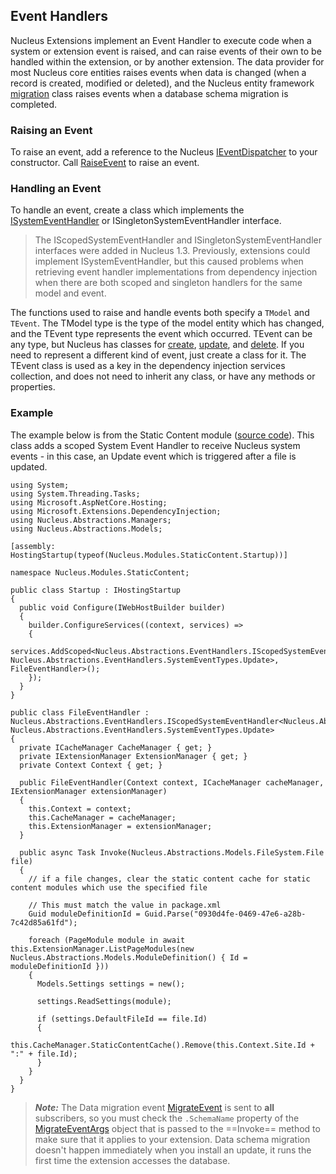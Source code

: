 ## Event Handlers
Nucleus Extensions implement an Event Handler to execute code when a system or extension event is raised, and can raise events of their own
to be handled within the extension, or by another extension.  The data provider for most Nucleus core entities 
raises events when data is changed (when a record is created, modified or deleted), and the Nucleus entity framework 
[migration](/api-documentation/Nucleus.Data.Common.xml/Nucleus.Data.Common.DataProviderMigration/) class raises 
events when a database schema migration is completed.

### Raising an Event
To raise an event, add a reference to the Nucleus [IEventDispatcher](/api-documentation/Nucleus.Abstractions.xml/Nucleus.Abstractions.EventHandlers.IEventDispatcher/)
to your constructor.  Call [RaiseEvent](/api-documentation/Nucleus.Abstractions.xml/Nucleus.Abstractions.EventHandlers.IEventDispatcher/#RaiseEventTModelTEvent(TModel)) to 
raise an event.  

### Handling an Event
To handle an event, create a class which implements the [ISystemEventHandler](/api-documentation/Nucleus.Abstractions.xml/Nucleus.Abstractions.EventHandlers.IScopedSystemEventHandlerT0T1/)
or ISingletonSystemEventHandler interface.  

> The IScopedSystemEventHandler and ISingletonSystemEventHandler interfaces were added in Nucleus 1.3.  Previously, extensions could implement ISystemEventHandler, but
> this caused problems when retrieving event handler implementations from dependency injection when there are both scoped and 
> singleton handlers for the same model and event.

The functions used to raise and handle events both specify a `TModel` and `TEvent`.  The TModel type is the type of the model entity which has changed, and the TEvent 
type represents the event which occurred.  TEvent can be any type, but Nucleus has classes for 
[create](/api-documentation/Nucleus.Abstractions.xml/Nucleus.Abstractions.EventHandlers.SystemEventTypes.Create/), [update](/api-documentation/Nucleus.Abstractions.xml/Nucleus.Abstractions.EventHandlers.SystemEventTypes.Update/), and 
[delete](/api-documentation/Nucleus.Abstractions.xml/Nucleus.Abstractions.EventHandlers.SystemEventTypes.Delete/).  If you need to represent a different kind of event, just 
create a class for it. The TEvent class is used as a key in the dependency injection services collection, and does not need to inherit any class, or 
have any methods or properties.

### Example
The example below is from the Static Content module ([source code](https://github.com/Inventua/nucleus-core/tree/main/Nucleus.Core.Modules/Nucleus.Modules.StaticContent)). 
This class adds a scoped System Event Handler to receive Nucleus system events - in this case, an Update event which is triggered after a 
file is updated.

```
using System;
using System.Threading.Tasks;
using Microsoft.AspNetCore.Hosting;
using Microsoft.Extensions.DependencyInjection;
using Nucleus.Abstractions.Managers;
using Nucleus.Abstractions.Models;

[assembly: HostingStartup(typeof(Nucleus.Modules.StaticContent.Startup))]

namespace Nucleus.Modules.StaticContent;

public class Startup : IHostingStartup
{
  public void Configure(IWebHostBuilder builder)
  {
    builder.ConfigureServices((context, services) =>
    {
      services.AddScoped<Nucleus.Abstractions.EventHandlers.IScopedSystemEventHandler<Nucleus.Abstractions.Models.FileSystem.File, Nucleus.Abstractions.EventHandlers.SystemEventTypes.Update>, FileEventHandler>();
    });
  }
}

public class FileEventHandler : Nucleus.Abstractions.EventHandlers.IScopedSystemEventHandler<Nucleus.Abstractions.Models.FileSystem.File, Nucleus.Abstractions.EventHandlers.SystemEventTypes.Update>
{
  private ICacheManager CacheManager { get; }
  private IExtensionManager ExtensionManager { get; }
  private Context Context { get; }

  public FileEventHandler(Context context, ICacheManager cacheManager, IExtensionManager extensionManager)
  {
    this.Context = context;
    this.CacheManager = cacheManager;
    this.ExtensionManager = extensionManager;
  }

  public async Task Invoke(Nucleus.Abstractions.Models.FileSystem.File file)
  {
    // if a file changes, clear the static content cache for static content modules which use the specified file

    // This must match the value in package.xml
    Guid moduleDefinitionId = Guid.Parse("0930d4fe-0469-47e6-a28b-7c42d85a61fd");

    foreach (PageModule module in await this.ExtensionManager.ListPageModules(new Nucleus.Abstractions.Models.ModuleDefinition() { Id = moduleDefinitionId }))
    {
      Models.Settings settings = new();

      settings.ReadSettings(module);

      if (settings.DefaultFileId == file.Id)
      {
        this.CacheManager.StaticContentCache().Remove(this.Context.Site.Id + ":" + file.Id);
      }
    }
  }
}
```

> **_Note:_** The Data migration event [MigrateEvent](/api-documentation/Nucleus.Data.Common.xml/Nucleus.Data.Common.MigrateEvent/) 
is sent to **all** subscribers, so you must check the `.SchemaName` property of the [MigrateEventArgs](/api-documentation/Nucleus.Data.Common.xml/Nucleus.Data.Common.MigrateEventArgs/) 
object that is passed to the ==Invoke== method to make sure that it applies to your extension.  Data schema migration doesn't happen immediately 
when you install an update, it runs the first time the extension accesses the database.
